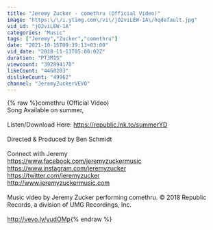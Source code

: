 ```yaml
---
title: "Jeremy Zucker - comethru (Official Video)"
image: "https:\/\/i.ytimg.com\/vi\/jO2viLEW-1A\/hqdefault.jpg"
vid_id: "jO2viLEW-1A"
categories: "Music"
tags: ["Jeremy","Zucker","comethru"]
date: "2021-10-15T09:39:13+03:00"
vid_date: "2018-11-13T05:00:02Z"
duration: "PT3M1S"
viewcount: "392894170"
likeCount: "4460203"
dislikeCount: "49962"
channel: "JeremyZuckerVEVO"
---
```

{% raw %}comethru (Official Video)<br />Song Available on summer,<br /><br />Listen/Download Here: <a rel="nofollow" target="blank" href="https://republic.lnk.to/summerYD">https://republic.lnk.to/summerYD</a><br /><br />Directed &amp; Produced by Ben Schmidt<br /><br />Connect with Jeremy<br /><a rel="nofollow" target="blank" href="https://www.facebook.com/jeremyzuckermusic">https://www.facebook.com/jeremyzuckermusic</a><br /><a rel="nofollow" target="blank" href="https://www.instagram.com/jeremyzucker">https://www.instagram.com/jeremyzucker</a><br /><a rel="nofollow" target="blank" href="https://twitter.com/jeremyzucker">https://twitter.com/jeremyzucker</a><br /><a rel="nofollow" target="blank" href="http://www.jeremyzuckermusic.com">http://www.jeremyzuckermusic.com</a><br /><br />Music video by Jeremy Zucker performing comethru. © 2018 Republic Records, a division of UMG Recordings, Inc.<br /><br /><a rel="nofollow" target="blank" href="http://vevo.ly/yudOMp">http://vevo.ly/yudOMp</a>{% endraw %}
